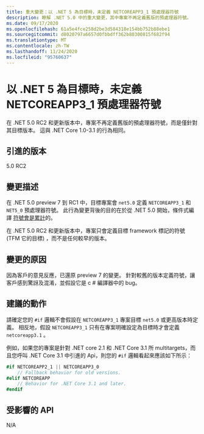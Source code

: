 ```yaml
---
title: 重大變更：以 .NET 5 為目標時，未定義 NETCOREAPP3_1 預處理器符號
description: 瞭解 .NET 5.0 中的重大變更，其中專案不再定義舊版的預處理器符號。
ms.date: 09/17/2020
ms.openlocfilehash: 61a5e4fce258d2be3d584318e154bb752b88ebe1
ms.sourcegitcommit: d8020797a6657d0fbbdff362b80300815f682f94
ms.translationtype: MT
ms.contentlocale: zh-TW
ms.lasthandoff: 11/24/2020
ms.locfileid: "95760637"
---
```

# <a name="netcoreapp3_1-preprocessor-symbol-is-not-defined-when-targeting-net-5"></a>以 .NET 5 為目標時，未定義 NETCOREAPP3_1 預處理器符號

在 .NET 5.0 RC2 和更新版本中，專案不再定義舊版的預處理器符號，而是僅針對其目標版本。 這與 .NET Core 1.0-3.1 的行為相同。

## <a name="version-introduced"></a>引進的版本

5.0 RC2

## <a name="change-description"></a>變更描述

在 .NET 5.0 preview 7 到 RC1 中，目標專案會 `net5.0` 定義 `NETCOREAPP3_1` 和 `NET5_0` 預處理器符號。 此行為變更背後的目的在於從 .NET 5.0 開始，條件式編譯 [符號會是累計](https://github.com/dotnet/designs/blob/main/accepted/2020/net5/net5.md#preprocessor-symbols)的。

在 .NET 5.0 RC2 和更新版本中，專案只會定義目標 framework 標記的符號 (TFM 它的目標) ，而不是任何較早的版本。

## <a name="reason-for-change"></a>變更的原因

因為客戶的意見反應，已還原 preview 7 的變更。 針對較舊的版本定義符號，讓客戶感到驚訝及混淆，並假設它是 c # 編譯器中的 bug。

## <a name="recommended-action"></a>建議的動作

請確定您的 `#if` 邏輯不會假設在 `NETCOREAPP3_1` 專案目標 `net5.0` 或更高版本時定義。 相反地，假設 `NETCOREAPP3_1` 只有在專案明確設定為目標時才會定義 `netcoreapp3.1` 。

例如，如果您的專案是針對 .NET core 2.1 和 .NET Core 3.1 所 multitargets，而且您呼叫 .NET Core 3.1 中引進的 Api，則您的 `#if` 邏輯看起來應該如下所示：

```csharp
#if NETCOREAPP2_1 || NETCOREAPP3_0
    // Fallback behavior for old versions.
#elif NETCOREAPP
    // Behavior for .NET Core 3.1 and later.
#endif
```

## <a name="affected-apis"></a>受影響的 API

N/A

<!--

### Affected APIs

Not detectable via API analysis.

### Category

MSBuild

-->
